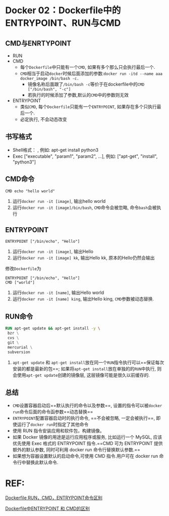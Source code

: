 # Docker 02：Dockerfile中的ENTRYPOINT、RUN与CMD

## CMD与ENRTYPOINT
+ RUN
+ CMD
    + 每个`Dockerfile`中只能有一个`CMD`, 如果有多个那么只会执行最后一个.
    + `CMD`相当于启动`docker`时候后面添加的参数:`docker run -itd --name aaa docker_image /bin/bash -c.` 
        + 镜像名称后面跟了`/bin/bash -c`等价于在dockerfile中的`CMD ["/bin/bash", "-c"]`
        + 若执行的时候添加了参数,默认的`CMD`中的参数则无效
+ ENTRYPOINT
    + 类似`CMD`, 每个`Dockerfile`只能有一个`ENTRYPOINT`, 如果存在多个只执行最后一个.
    + 必定执行, 不会动态改变
    
## 书写格式
+ Shell格式：<instruction> <command>, 例如: apt-get install python3
+ Exec <instruction> ["executable", "param1", "param2", ...], 例如:  ["apt-get", "install", "python3"]

## CMD命令
`CMD echo "hello world"`
1. 运行`docker run -it [image]`, 输出hello world
2. 运行`docker run -it [image]/bin/bash`, `CMD`命令会被忽略, 命令`bash`会被执行

## ENTRYPOINT
`ENTRYPOINT ["/bin/echo", "Hello"]`
1. 运行`docker run -it [image]`, 输出Hello
2. 运行`docker run -it [image] kk`, 输出Hello kk, 原本的Hello仍然会输出

修改`Dockerfile`为
```
ENTRYPOINT ["/bin/echo", "Hello"]
CMD ["world"]
```
1. 运行`docker run -it [name]`, 输出Hello world
2. 运行`docker run -it [name] king`, 输出Hello king, `CMD`参数被动态替换.
## RUN命令
```dockerfile
RUN apt-get update && apt-get install -y \  
 bzr \
 cvs \
 git \
 mercurial \
 subversion
```
1. `apt-get update` 和 `apt-get install`放在同一个`RUN`指令执行可以==保证每次安装的都是最新的包==; 如果将`apt-get install`放在单独的的`RUN`中执行, 则会使用`apt-get update`创建的镜像层, 这层镜像可能是很久以前缓存的.

## 总结
+ `CMD`设置容器启动后==默认执行的命令以及参数==, 设置的指令可以被`docker run`命令后面的命令函参数==动态替换==
+ `ENTRYPOINT`配置容器启动时的执行命令, ==不会被忽略, 一定会被执行==, 即使运行了`docker run`时指定了其他命令
+ 使用 RUN 指令安装应用和软件包，构建镜像。
+ 如果 Docker 镜像的用途是运行应用程序或服务, 比如运行一个 MySQL, 应该优先使用 Exec 格式的 ENTRYPOINT 指令.==CMD 可为 ENTRYPOINT 提供额外的默认参数, 同时可利用 docker run 命令行替换默认参数.==
+ 如果想为容器设置默认的启动命令,可使用 CMD 指令.用户可在 docker run 命令行中替换此默认命令.



# REF:
[Dockerfile RUN，CMD，ENTRYPOINT命令区别](https://www.jianshu.com/p/f0a0f6a43907)

[Dockerfile中ENTRYPOINT 和 CMD的区别](https://www.cnblogs.com/Presley-lpc/articles/9230271.html?from=singlemessage)